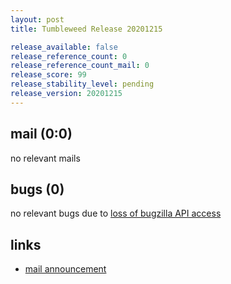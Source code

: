 ```yaml
---
layout: post
title: Tumbleweed Release 20201215

release_available: false
release_reference_count: 0
release_reference_count_mail: 0
release_score: 99
release_stability_level: pending
release_version: 20201215
---
```


## mail (0:0)

no relevant mails

## bugs (0)

<!--more-->

no relevant bugs due to [loss of bugzilla API access](https://bugzilla.opensuse.org/show_bug.cgi?id=1157722)



## links

- [mail announcement](https://github.com/boombatower/tumbleweed-review/issues/10)
